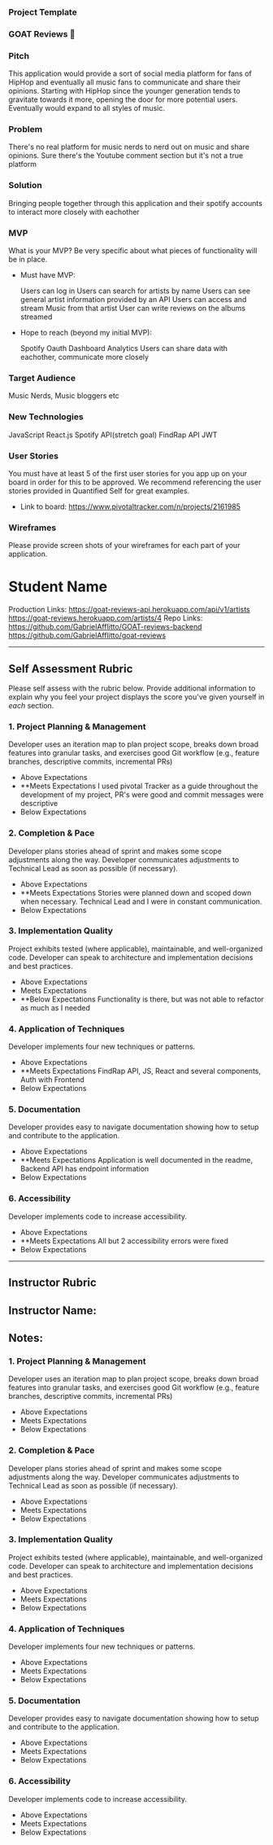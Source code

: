 ### Project Template

### GOAT Reviews 🐐

### Pitch

This application would provide a sort of social media platform for fans of HipHop and eventually all music fans to communicate
and share their opinions. Starting with HipHop since the younger generation tends to gravitate towards it more, opening the door
for more potential users. Eventually would expand to all styles of music.


### Problem


There's no real platform for music nerds to nerd out on music and share opinions. Sure there's the Youtube comment section
but it's not a true platform


### Solution

Bringing people together through this application and their spotify accounts to interact more closely with eachother

### MVP

What is your MVP? Be very specific about what pieces of functionality will be in place.

* Must have MVP:
  
  Users can log in
  Users can search for artists by name
  Users can see general artist information provided by an API
  Users can access and stream Music from that artist
  User can write reviews on the albums streamed

* Hope to reach (beyond my initial MVP):

  Spotify Oauth
  Dashboard Analytics
  Users can share data with eachother, communicate more closely

### Target Audience

Music Nerds, Music bloggers etc

### New Technologies

JavaScript
React.js
Spotify API(stretch goal)
FindRap API
JWT

### User Stories

You must have at least 5 of the first user stories for you app up on your board in order for this to be approved. We recommend referencing the user stories provided in Quantified Self for great examples.

* Link to board: https://www.pivotaltracker.com/n/projects/2161985


### Wireframes

Please provide screen shots of your wireframes for each part of your application.


# Student Name

Production Links: https://goat-reviews-api.herokuapp.com/api/v1/artists 
    https://goat-reviews.herokuapp.com/artists/4
Repo Links: https://github.com/GabrielAfflitto/GOAT-reviews-backend
  https://github.com/GabrielAfflitto/goat-reviews

-----------

## Self Assessment Rubric

Please self assess with the rubric below. Provide additional information to explain why you feel your project displays the score you've given yourself in _each_ section.

### 1. Project Planning & Management

Developer uses an iteration map to plan project scope, breaks down broad features into granular tasks, and exercises good Git workflow (e.g., feature branches, descriptive commits, incremental PRs)

- Above Expectations
- **Meets Expectations
  I used pivotal Tracker as a guide throughout the development of my project, PR's were good and commit messages were descriptive
- Below Expectations

### 2. Completion & Pace

Developer plans stories ahead of sprint and makes some scope adjustments along the way. Developer communicates adjustments to Technical Lead as soon as possible (if necessary).

- Above Expectations
- **Meets Expectations 
  Stories were planned down and scoped down when necessary. Technical Lead and I were in constant communication.
- Below Expectations

### 3. Implementation Quality

Project exhibits tested (where applicable), maintainable, and well-organized code. Developer can speak to architecture and implementation decisions and best practices.

- Above Expectations
- Meets Expectations
- **Below Expectations
  Functionality is there, but was not able to refactor as much as I needed

### 4. Application of Techniques

Developer implements four new techniques or patterns.

- Above Expectations
- **Meets Expectations
  FindRap API, JS, React and several components, Auth with Frontend
- Below Expectations

### 5. Documentation

Developer provides easy to navigate documentation showing how to setup and contribute to the application.

- Above Expectations
- **Meets Expectations
  Application is well documented in the readme, Backend API has endpoint information
- Below Expectations

### 6. Accessibility

Developer implements code to increase accessibility.

- Above Expectations
- **Meets Expectations
  All but 2 accessibility errors were fixed
- Below Expectations

-----------

## Instructor Rubric

## Instructor Name:

## Notes:

### 1. Project Planning & Management

Developer uses an iteration map to plan project scope, breaks down broad features into granular tasks, and exercises good Git workflow (e.g., feature branches, descriptive commits, incremental PRs)

- Above Expectations
- Meets Expectations
- Below Expectations

### 2. Completion & Pace

Developer plans stories ahead of sprint and makes some scope adjustments along the way. Developer communicates adjustments to Technical Lead as soon as possible (if necessary).

- Above Expectations
- Meets Expectations
- Below Expectations

### 3. Implementation Quality

Project exhibits tested (where applicable), maintainable, and well-organized code. Developer can speak to architecture and implementation decisions and best practices.

- Above Expectations
- Meets Expectations
- Below Expectations

### 4. Application of Techniques

Developer implements four new techniques or patterns.

- Above Expectations
- Meets Expectations
- Below Expectations

### 5. Documentation

Developer provides easy to navigate documentation showing how to setup and contribute to the application.

- Above Expectations
- Meets Expectations
- Below Expectations

### 6. Accessibility

Developer implements code to increase accessibility.

- Above Expectations
- Meets Expectations
- Below Expectations
